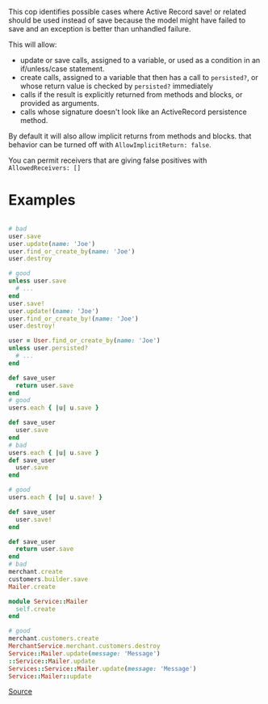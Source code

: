 
This cop identifies possible cases where Active Record save! or related
should be used instead of save because the model might have failed to
save and an exception is better than unhandled failure.

This will allow:

* update or save calls, assigned to a variable,
  or used as a condition in an if/unless/case statement.
* create calls, assigned to a variable that then has a
  call to `persisted?`, or whose return value is checked by
  `persisted?` immediately
* calls if the result is explicitly returned from methods and blocks,
  or provided as arguments.
* calls whose signature doesn't look like an ActiveRecord
  persistence method.

By default it will also allow implicit returns from methods and blocks.
that behavior can be turned off with `AllowImplicitReturn: false`.

You can permit receivers that are giving false positives with
`AllowedReceivers: []`

# Examples

```ruby

# bad
user.save
user.update(name: 'Joe')
user.find_or_create_by(name: 'Joe')
user.destroy

# good
unless user.save
  # ...
end
user.save!
user.update!(name: 'Joe')
user.find_or_create_by!(name: 'Joe')
user.destroy!

user = User.find_or_create_by(name: 'Joe')
unless user.persisted?
  # ...
end

def save_user
  return user.save
end
# good
users.each { |u| u.save }

def save_user
  user.save
end
# bad
users.each { |u| u.save }
def save_user
  user.save
end

# good
users.each { |u| u.save! }

def save_user
  user.save!
end

def save_user
  return user.save
end
# bad
merchant.create
customers.builder.save
Mailer.create

module Service::Mailer
  self.create
end

# good
merchant.customers.create
MerchantService.merchant.customers.destroy
Service::Mailer.update(message: 'Message')
::Service::Mailer.update
Services::Service::Mailer.update(message: 'Message')
Service::Mailer::update
```

[Source](http://www.rubydoc.info/gems/rubocop/RuboCop/Cop/Rails/SaveBang)